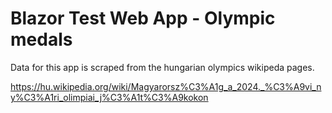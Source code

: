# Blazor Test Web App - Olympic medals

Data for this app is scraped from the hungarian olympics wikipeda pages.

https://hu.wikipedia.org/wiki/Magyarorsz%C3%A1g_a_2024._%C3%A9vi_ny%C3%A1ri_olimpiai_j%C3%A1t%C3%A9kokon




